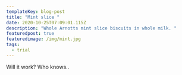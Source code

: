 ```yaml
---
templateKey: blog-post
title: "Mint slice "
date: 2020-10-25T07:09:01.115Z
description: "Whole Arnotts mint slice biscuits in whole milk. "
featuredpost: true
featuredimage: /img/mint.jpg
tags:
  - trial
---
```

Will it work? Who knows..